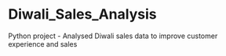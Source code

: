 # Diwali_Sales_Analysis

Python project - Analysed Diwali sales data to improve customer experience and sales
